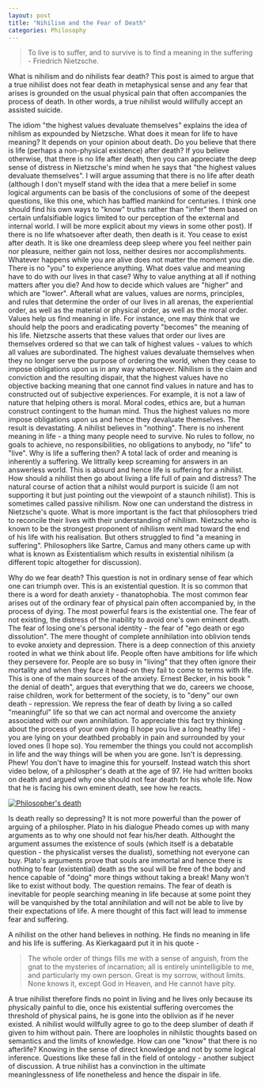```yaml
---
layout: post
title: "Nihilism and the Fear of Death"
categories: Philosophy
---
```

>To live is to suffer, and to survive is to find a meaning in the suffering - Friedrich Nietzsche.   

What is nihilism and do nihilists fear death? This post is aimed to argue that a true nihilist does not fear death in metaphysical sense and any fear that arises is grounded on the usual physical pain that often accompanies the process of death. In other words, a true nihilist would willfully accept an assisted suicide.     

The idiom "the highest values devaluate themselves" explains the idea of nihlism as expounded by Nietzsche. What does it mean for life to have meaning? It depends on your opinion about death. Do you believe that there is life (perhaps a non-physical existence) after death? If you believe otherwise, that there is no life after death, then you can appreciate the deep sense of distress in Nietzsche's mind when he says that "the highest values devaluate themselves". I will argue assuming that there is no life after death (although I don't myself stand with the idea that a mere belief in some logical arguments can be basis of the conclusions of some of the deepest questions, like this one, which has baffled mankind for centuries. I think one should find his own ways to "know" truths rather than "infer" them based on certain unfalsifiable logics limited to our perception of the external and internal world. I will be more explicit about my views in some other post). If there is no life whatsoever after death, then death is it. You cease to exist after death. It is like one dreamless deep sleep where you feel neither pain nor pleasure, neither gain not loss, neither desires nor accomplishments. Whatever happens while you are alive does not matter the moment you die. There is no "you" to experience anything. What does value and meaning have to do with our lives in that case? Why to value anything at all if nothing matters after you die? And how to decide which values are "higher" and which are "lower". Afterall what are values, values are norms, principles, and rules that determine the order of our lives in all arenas, the experiential order, as well as the material or physical order, as well as the moral order. Values help us find meaning in life. For instance, one may think that we should help the poors and eradicating poverty "becomes" the meaning of his life. Nietzsche asserts that these values that order our lives are themselves ordered so that we can talk of highest values - values to which all values are subordinated. The highest values devaluate themselves when they no longer serve the purpose of ordering the world, when they cease to impose obligations upon us in any way whatsoever. Nihilism is the claim and conviction and the resulting dispair, that the highest values have no objective backing meaning that one cannot find values in nature and has to constructed out of subjective experiences. For example, it is not a law of nature that helping others is moral. Moral codes, ethics are, but a human construct contingent to the human mind. Thus the highest values no more impose obligations upon us and hence they devaluate themselves. The result is devastating. A nihilist believes in "nothing". There is no inherent meaning in life - a thing many people need to survive. No rules to follow, no goals to achieve, no responsibilities, no obligations to anybody, no "life" to "live". Why is life a suffering then? A total lack of order and meaning is inherently a suffering. We littrally keep screaming for answers in an answerless world. This is absurd and hence life is suffering for a nihilist. How should a nihilist then go about living a life full of pain and distress? The natural course of action that a nihilst would purport is suicide (I am not supporting it but just pointing out the viewpoint of a staunch nihilist). This is sometimes called passive nihilism. Now one can understand the distress in Nietzsche's quote. What is more important is the fact that philosophers tried to reconcile their lives with their understanding of nihilism. Nietzsche who is known to be the strongest proponent of nihilism went mad toward the end of his life with his realisation. But others struggled to find "a meaning in suffering". Philosophers like Sartre, Camus and many others came up with what is known as Existentialism which results in existential nihilism (a different topic altogether for discussion).  

Why do we fear death? This question is not in ordinary sense of fear which one can triumph over. This is an existential question. It is so common that there is a word for death anxiety - thanatophobia. The most common fear arises out of the ordinary fear of physical pain often accompanied by, in the process of dying. The most powerful fears is the existential one. The fear of not existing, the distress of the inability to avoid one's own eminent death. The fear of losing one's personal identity - the fear of "ego death or ego dissolution". The mere thought of complete annihilation into oblivion tends to evoke anxiety and depression. There is a deep connection of this anxiety rooted in what we think about life. People often have ambitions for life which they persevere for. People are so busy in "living" that they often ignore their mortality and when they face it head-on they fail to come to terms with life. This is one of the main sources of the anxiety. Ernest Becker, in his book " the denial of death", argues that everything that we do, careers we choose, raise children, work for betterment of the society, is to "deny" our own death - repression. We repress the fear of death by living a so called "meaningful" life so that we can act normal and overcome the anxiety associated with our own annihilation. To appreciate this fact try thinking about the process of your own dying (I hope you live a long heathy life) - you are lying on your deathbed probably in pain and surrounded by your loved ones (I hope so). You remember the things you could not accomplish in life and the way things will be when you are gone. Isn't is depressing. Phew! You don't have to imagine this for yourself. Instead watch this short video below, of a philospher's death at the age of $97$. He had written books on death and argued why one should not fear death for his whole life. Now that he is facing his own eminent death, see how he reacts.  

[![Philosopher's death](http://img.youtube.com/vi/qX6NztnPU-4/0.jpg)](https://www.youtube.com/watch?v=qX6NztnPU-4 "Philosopher's death")   

Is death really so depressing? It is not more powerful than the power of arguing of a philospher. Plato in his dialogue Pheado comes up with many arguments as to why one should not fear his/her death. Althought the argument assumes the existence of souls (which itself is a debatable question - the physicalist verses the dualist), something not everyone can buy. Plato's arguments prove that souls are immortal and hence there is nothing to fear (existential) death as the soul will be free of the body and hence capable of "doing" more things without taking a break! Many won't like to exist without body. The question remains. The fear of death is inevitable for people searching meaning in life because at some point they will be vanquished by the total annihilation and will not be able to live by their expectations of life. A mere thought of this fact will lead to immense fear and suffering.  

A nihilist on the other hand believes in nothing. He finds no meaning in life and his life is suffering. As Kierkagaard put it in his quote -   
>The whole order of things fills me with a sense of anguish, from the gnat to the mysteries of incarnation; all is entirely unintelligible to me, and particularly my own person. Great is my sorrow, without limits. None knows it, except God in Heaven, and He cannot have pity.  

A true nihilist therefore finds no point in living and he lives only because its physically painful to die, once his existential suffering overcomes the threshold of physical pains, he is gone into the oblivion as if he never existed. A nihilist would willfully agree to go to the deep slumber of death if given to him without pain. There are loopholes in nihilstic thoughts based on semantics and the limits of knowledge. How can one "know" that there is no afterlife? Knowing in the sense of direct knowledge and not by some logical inference. Questions like these fall in the field of ontology - another subject of discussion. A true nihilist has a convinction in the ultimate meaninglessness of life nonetheless and hence the dispair in life.  


